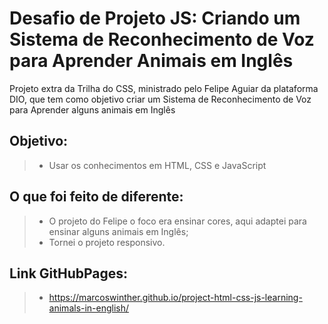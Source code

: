 # Desafio de Projeto JS: Criando um Sistema de Reconhecimento de Voz para Aprender Animais em Inglês
Projeto extra da Trilha do CSS, ministrado pelo Felipe Aguiar da plataforma DIO, que tem como objetivo criar um Sistema de Reconhecimento de Voz para Aprender alguns animais em Inglês

## Objetivo:
>- Usar os conhecimentos em HTML, CSS e JavaScript

## O que foi feito de diferente:
>- O projeto do Felipe o foco era ensinar cores, aqui adaptei para ensinar alguns animais em Inglês;
>- Tornei o projeto responsivo.

## Link GitHubPages:
>- https://marcoswinther.github.io/project-html-css-js-learning-animals-in-english/

